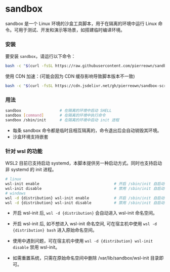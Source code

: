 # sandbox

sandbox 是一个 Linux 环境的沙盒工具脚本，用于在隔离的环境中运行 Linux 命令。可用于测试、开发和演示等场景，如搭建临时编译环境。

### 安装

要安装 `sandbox`，请运行以下命令：

```bash
bash -c "$(curl -fsSL https://raw.githubusercontent.com/pierreown/sandbox-script/main/install.sh)"
```

使用 CDN 加速：(可能会因为 CDN 缓存影响导致脚本版本不一致)

```bash
bash -c "$(curl -fsSL https://cdn.jsdelivr.net/gh/pierreown/sandbox-script@main/install.sh)" -- --cdn
```

### 用法

```bash
sandbox                 # 在隔离的环境中启动 SHELL
sandbox [command]       # 在隔离的环境中执行命令
sandbox /sbin/init      # 在隔离的环境中启动 init 进程
```

-   每条 sandbox 命令都是临时且相互隔离的，命令退出后会自动销毁其环境。
-   沙盒环境支持嵌套

### 针对 wsl 的功能

WSL2 目前已支持启动 systemd，本脚本提供另一种启动方式。同时也支持启动非 systemd 的 init 进程。

```bash
# linux
wsl-init enable                                 # 开启 /sbin/init 自启动
wsl-init disable                                # 禁用 /sbin/init 自启动
# windows
wsl -d {distribution} wsl-init enable           # 开启 /sbin/init 自启动
wsl -d {distribution} wsl-init disable          # 禁用 /sbin/init 自启动
```

-   开启 wsl-init 后, `wsl -d {distribution}` 会自动进入 wsl-init 命名空间。

-   开启 wsl-init 后, 如不想进入 wsl-init 命名空间, 可在宿主机中使用 `wsl -d {distribution} bash` 进入原始命名空间。

-   使用中遇到问题，可在宿主机中使用 `wsl -d {distribution} wsl-init disable` 禁用 wsl-init。

-   如需重置系统，只需在原始命名空间中删除 /var/lib/sandbox/wsl-init 目录即可。
